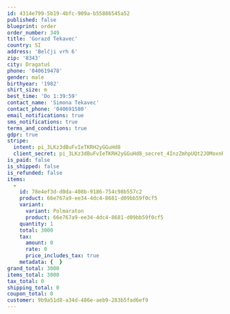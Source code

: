 ```yaml
---
id: 4314e799-5b19-4bfc-909a-b55886545a52
published: false
blueprint: order
order_number: 349
title: 'Gorazd Tekavec'
country: SI
address: 'Belčji vrh 6'
zip: '8343'
city: Dragatuš
phone: '040619478'
gender: male
birthyear: '1982'
shirt_size: m
best_time: 'Do 1:39:59'
contact_name: 'Simona Tekavec'
contact_phone: '040691580'
email_notifications: true
sms_notifications: true
terms_and_conditions: true
gdpr: true
stripe:
  intent: pi_3LKz3dBuFvIeTKRH2yGGuHd8
  client_secret: pi_3LKz3dBuFvIeTKRH2yGGuHd8_secret_4InzZmhpUQt2JOMoxnRItcevz
is_paid: false
is_shipped: false
is_refunded: false
items:
  -
    id: 78e4ef3d-d0da-408b-9186-754c98b557c2
    product: 66e767a9-ee34-4dc4-8681-d09bb59f0cf5
    variant:
      variant: Polmaraton
      product: 66e767a9-ee34-4dc4-8681-d09bb59f0cf5
    quantity: 1
    total: 3000
    tax:
      amount: 0
      rate: 0
      price_includes_tax: true
    metadata: {  }
grand_total: 3000
items_total: 3000
tax_total: 0
shipping_total: 0
coupon_total: 0
customer: 9b9a51d8-a34d-486e-aeb9-283b5fad6ef9
---
```


